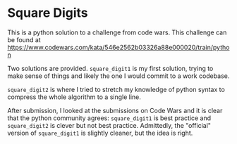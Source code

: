 # Square Digits

This is a python solution to a challenge from code wars. This challenge can be found at https://www.codewars.com/kata/546e2562b03326a88e000020/train/python

Two solutions are provided. `square_digit1` is my first solution, trying to make sense of things and likely the one I would commit to a work codebase.

`square_digit2` is where I tried to stretch my knowledge of python syntax to compress the whole algorithm to a single line.

After submission, I looked at the submissions on Code Wars and it is clear that the python community agrees: `square_digit1` is best practice and `square_digit2` is clever but not best practice. Admittedly, the "official" version of `square_digit1` is slightly cleaner, but the idea is right. 